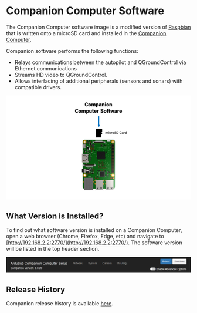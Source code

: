 # Companion Computer Software

The Companion Computer software image is a modified version of [Raspbian](https://www.raspberrypi.org/downloads/raspbian/) that is written onto a microSD card and installed in the [Companion Computer](/introduction/hardware-options/required-hardware/companion-computer.md). 

Companion software performs the following functions:
* Relays communications between the autopilot and QGroundControl via Ethernet communications
* Streams HD video to QGroundControl.
* Allows interfacing of additional peripherals (sensors and sonars) with compatible drivers.

<img src="/images/software/companion.png" class="img-responsive img-center" style="max-height:600px;">

## What Version is Installed?

To find out what software version is installed on a Companion Computer, open a web browser (Chrome, Firefox, Edge, etc) and navigate to [http://192.168.2.2:2770/](http://192.168.2.2:2770/). The software version will be listed in the top header section.

<img src="/images/software/companion-version.png" class="img-responsive img-center" style="max-height:600px;">

## Release History

Companion release history is available [here](https://github.com/bluerobotics/companion/blob/master/release-notes.txt).
